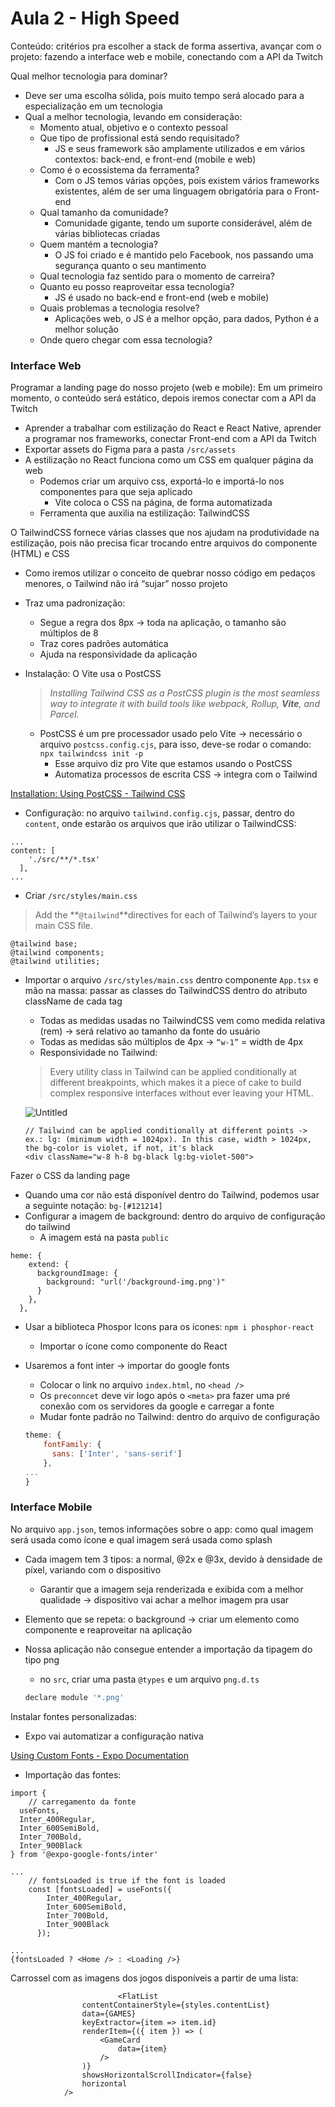 # Aula 2 - High Speed

Conteúdo: critérios pra escolher a stack de forma assertiva, avançar com o projeto: fazendo a interface web e mobile, conectando com a API da Twitch

Qual melhor tecnologia para dominar?

- Deve ser uma escolha sólida, pois muito tempo será alocado para a especialização em um tecnologia
- Qual a melhor tecnologia, levando em consideração:
    - Momento atual, objetivo e o contexto pessoal
    - Que tipo de profissional está sendo requisitado?
        - JS e seus framework são amplamente utilizados e em vários contextos: back-end, e front-end (mobile e web)
    - Como é o ecossistema da ferramenta?
        - Com o JS temos várias opções, pois existem vários frameworks existentes, além de ser uma linguagem obrigatória para o Front-end
    - Qual tamanho da comunidade?
        - Comunidade gigante, tendo um suporte considerável, além de várias bibliotecas criadas
    - Quem mantém a tecnologia?
        - O JS foi criado e é mantido pelo Facebook, nos passando uma segurança quanto o seu mantimento
    - Qual tecnologia faz sentido para o momento de carreira?
    - Quanto eu posso reaproveitar essa tecnologia?
        - JS é usado no back-end e front-end (web e mobile)
    - Quais problemas a tecnologia resolve?
        - Aplicações web, o JS é a melhor opção, para dados, Python é a melhor solução
    - Onde quero chegar com essa tecnologia?

### Interface Web

Programar a landing page do nosso projeto (web e mobile): Em um primeiro momento, o conteúdo será estático, depois iremos conectar com a API da Twitch

- Aprender a trabalhar com estilização do React e React Native, aprender a programar nos frameworks, conectar Front-end com a API da Twitch
- Exportar assets do Figma para a pasta `/src/assets`
- A estilização no React funciona como um CSS em qualquer página da web
    - Podemos criar um arquivo css, exportá-lo e importá-lo nos componentes para que seja aplicado
        - Vite coloca o CSS na página, de forma automatizada
    - Ferramenta que auxilia na estilização: TailwindCSS

O TailwindCSS fornece várias classes que nos ajudam na produtividade na estilização, pois não precisa ficar trocando entre arquivos do componente (HTML) e CSS

- Como iremos utilizar o conceito de quebrar nosso código em pedaços menores, o Tailwind não irá “sujar” nosso projeto
- Traz uma padronização:
    - Segue a regra dos 8px → toda na aplicação, o tamanho são múltiplos de 8
    - Traz cores padrões automática
    - Ajuda na responsividade da aplicação
- Instalação: O Vite usa o PostCSS
    
    > *Installing Tailwind CSS as a PostCSS plugin is the most seamless way to integrate it with build tools like webpack, Rollup, **Vite**, and Parcel.*
    > 
    - PostCSS é um pre processador usado pelo Vite → necessário o arquivo `postcss.config.cjs`, para isso, deve-se rodar o comando: `npx tailwindcss init -p`
        - Esse arquivo diz pro Vite que estamos usando o PostCSS
        - Automatiza processos de escrita CSS → integra com o Tailwind

[Installation: Using PostCSS - Tailwind CSS](https://tailwindcss.com/docs/installation/using-postcss)

- Configuração: no arquivo `tailwind.config.cjs`, passar, dentro do `content`, onde estarão os arquivos que irão utilizar o TailwindCSS:

```
...
content: [
    './src/**/*.tsx'
  ],
...
```

- Criar `/src/styles/main.css`

> Add the **`@tailwind`**directives for each of Tailwind’s layers to your main CSS file.
> 

```
@tailwind base;
@tailwind components;
@tailwind utilities;
```

- Importar o arquivo `/src/styles/main.css` dentro componente `App.tsx` e mão na massa: passar as classes do TailwindCSS dentro do atributo className de cada tag
    - Todas as medidas usadas no TailwindCSS vem como medida relativa (rem) → será relativo ao tamanho da fonte do usuário
    - Todas as medidas são múltiplos de 4px → `“w-1”` = width de 4px
    - Responsividade no Tailwind:
    
    > Every utility class in Tailwind can be applied conditionally at different breakpoints, which makes it a piece of cake to build complex responsive interfaces without ever leaving your HTML.
    > 
    
    ![Untitled](Aula%202%20-%20High%20Speed%204e22c4c7909941a393c5cd3e54df9980/Untitled.png)
    
    ```tsx
    // Tailwind can be applied conditionally at different points -> ex.: lg: (minimum width = 1024px). In this case, width > 1024px, the bg-color is violet, if not, it's black
    <div className="w-8 h-8 bg-black lg:bg-violet-500">
    ```
    

Fazer o CSS da landing page

- Quando uma cor não está disponível dentro do Tailwind, podemos usar a seguinte notação: `bg-[#121214]`
- Configurar a imagem de background: dentro do arquivo de configuração do tailwind
    - A imagem está na pasta `public`

```
heme: {
    extend: {
      backgroundImage: {
        background: "url('/background-img.png')"
      }
    },
  },
```

- Usar a biblioteca Phospor Icons para os ícones: `npm i phosphor-react`
    - Importar o ícone como componente do React
- Usaremos a font inter → importar do google fonts
    - Colocar o link no arquivo `index.html`, no `<head />`
    - Os `preconncet` deve vir logo após o `<meta>` pra fazer uma pré conexão com os servidores da google e carregar a fonte
    - Mudar fonte padrão no Tailwind: dentro do arquivo de configuração
    
    ```jsx
    theme: {
        fontFamily: {
          sans: ['Inter', 'sans-serif']
        },
    ...
    }
    ```
    

### Interface Mobile

No arquivo `app.json`, temos informações sobre o app: como qual imagem será usada como ícone e qual imagem será usada como splash

- Cada imagem tem 3 tipos: a normal, @2x e @3x, devido à densidade de píxel, variando com o dispositivo
    - Garantir que a imagem seja renderizada e exibida com a melhor qualidade → dispositivo vai achar a melhor imagem pra usar
- Elemento que se repeta: o background → criar um elemento como componente e reaproveitar na aplicação
- Nossa aplicação não consegue entender a importação da tipagem do tipo png
    - no `src`, criar uma pasta `@types` e um arquivo `png.d.ts`
    
    ```jsx
    declare module '*.png'
    ```
    

Instalar fontes personalizadas:

- Expo vai automatizar a configuração nativa

[Using Custom Fonts - Expo Documentation](https://docs.expo.dev/guides/using-custom-fonts/#using-a-google-font)

- Importação das fontes:

```
import {
	// carregamento da fonte
  useFonts,
  Inter_400Regular,
  Inter_600SemiBold,
  Inter_700Bold,
  Inter_900Black
} from '@expo-google-fonts/inter'

...
	// fontsLoaded is true if the font is loaded
	const [fontsLoaded] = useFonts({
	    Inter_400Regular,
	    Inter_600SemiBold,
	    Inter_700Bold,
	    Inter_900Black
	  });

...
{fontsLoaded ? <Home /> : <Loading />}
```

Carrossel com as imagens dos jogos disponíveis a partir de uma lista:

```tsx
						<FlatList
                contentContainerStyle={styles.contentList}
                data={GAMES}
                keyExtractor={item => item.id}
                renderItem={({ item }) => (
                    <GameCard
                        data={item}
                    />
                )}
                showsHorizontalScrollIndicator={false}
                horizontal
            />
```
